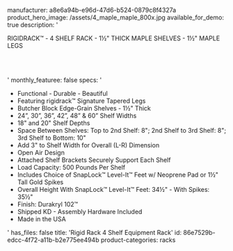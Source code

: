 manufacturer: a8e6a94b-e96d-47d6-b524-0879c8f4327a
product_hero_image: /assets/4_maple_maple_800x.jpg
available_for_demo: true
description: '<p>RIGIDRACK™ - 4 SHELF RACK - 1½" THICK MAPLE SHELVES - 1½" MAPLE LEGS</p><p><br><br></p>'
monthly_featuree: false
specs: '<ul><li>Functional - Durable - Beautiful</li><li>Featuring rigidrack™ Signature Tapered Legs</li><li>Butcher Block Edge-Grain Shelves - 1½" Thick</li><li>24”, 30”, 36”, 42”, 48” &amp; 60” Shelf Widths</li><li>18" and 20" Shelf Depths</li><li>Space Between Shelves: Top to 2nd Shelf: 8"; 2nd Shelf to 3rd Shelf: 8"; 3rd Shelf to Bottom: 10"</li><li>Add 3" to Shelf Width for Overall (L-R) Dimension</li><li>Open Air Design</li><li>Attached Shelf Brackets Securely Support Each Shelf</li><li>Load Capacity: 500 Pounds Per Shelf</li><li>Includes Choice of SnapLock™ Level-It™ Feet&nbsp;w/ Neoprene Pad&nbsp;or&nbsp;1½" Tall Gold Spikes</li><li>Overall Height With SnapLock™ Level-It™ Feet: 34½" - With Spikes: 35½"&nbsp;</li><li>Finish: Durakryl 102™</li><li>Shipped KD -&nbsp;Assembly Hardware Included</li><li>Made in the USA</li></ul>'
has_files: false
title: 'Rigid Rack 4 Shelf Equipment Rack'
id: 86e7529b-edcc-4f72-a11b-b2e775ee494b
product-categories: racks
